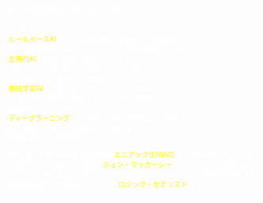 <font color="#ffffff"># 人工知能の分類</font>
<font color="#ffffff">| 項目                                             | 説明                                      | 例                           |</font>
<font color="#ffffff">| ---------------------------------------------- | --------------------------------------- | --------------------------- |</font>
<font color="#ffffff">| レベル1<br><font color="#ffff00">ルールベースAI</font>  | すべての振る舞いがあらかじめ決められている<br>シンプルな制御システム    | エアコン、自動販売機                  |</font>
<font color="#ffffff">| レベル2<br><font color="#ffff00">古典的AI</font>     | 探索・推論・知識データを用いて、<br>状況に応じた振る舞い          | 将棋やチェスのAI<br>エキスパートシステム     |</font>
<font color="#ffffff">| レベル3<br><font color="#ffff00">機械学習AI</font>    | 非常に多くのサンプルデータをもとに、<br>入力と出力の関係を学習するシステム | レコメンデーションシステム<br>迷惑メールフィルター |</font>
<font color="#ffffff">| レベル4<br><font color="#ffff00">ディープラーニング</font> | データから特徴量を自律的に学習する、<br>より高度なシステム         | 顔認証、音声認識<br>画像生成AI          |</font>
<font color="#ffffff"># AIの誕生</font>

<font color="#ffffff">1946年：世界初の汎用電子計算機<font color="#ffff00">エニアック(ENIAC) </font>誕生</font>
<font color="#ffffff">1956年：ダートマス会議</font>
<font color="#ffffff">①人工知能という言葉が<font color="#ffff00">ジョン・マッカーシー</font>によって初めて使用</font>
<font color="#ffffff">②ハーバート・サイモン、アレン・ニューウェル、クリフ・ショーの数学の定理を自動的に証明する初期のAIプログラム<font color="#ffff00">ロジック・セオリスト</font> デモンストレーション</font>
